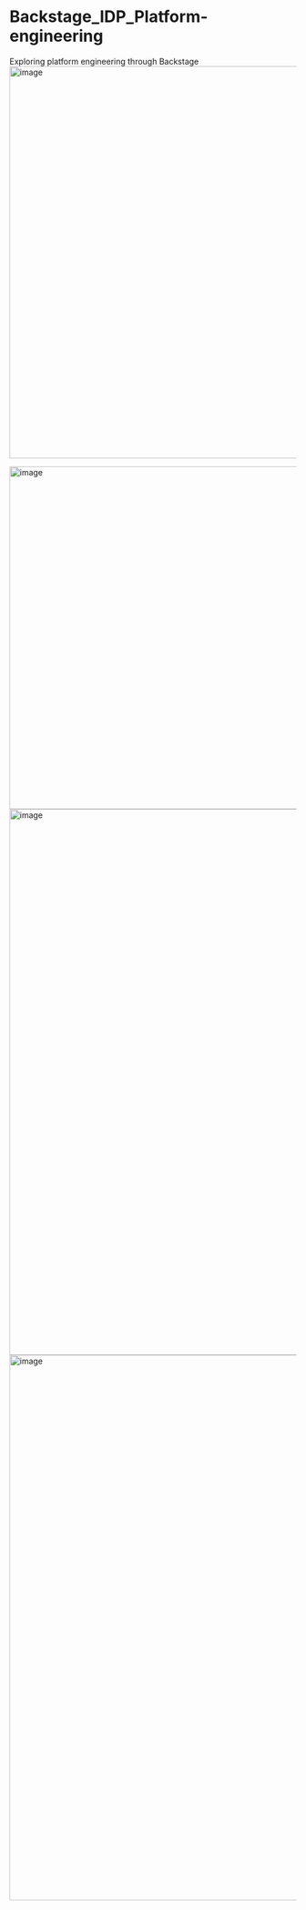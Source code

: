 # Backstage_IDP_Platform-engineering
Exploring platform engineering through Backstage
<img width="689" alt="image" src="https://github.com/user-attachments/assets/98a85066-d98a-4131-b978-c3894476fa78" />

<img width="602" alt="image" src="https://github.com/user-attachments/assets/02949ed2-cbb6-4249-84d0-2a08f7a44f2b" />

<img width="959" alt="image" src="https://github.com/user-attachments/assets/fda2335f-4ac3-40b0-a88d-5f717e288269" />


<img width="958" alt="image" src="https://github.com/user-attachments/assets/4ffff0e5-3aaf-409c-9eac-1cfc0d9a4c21" />

